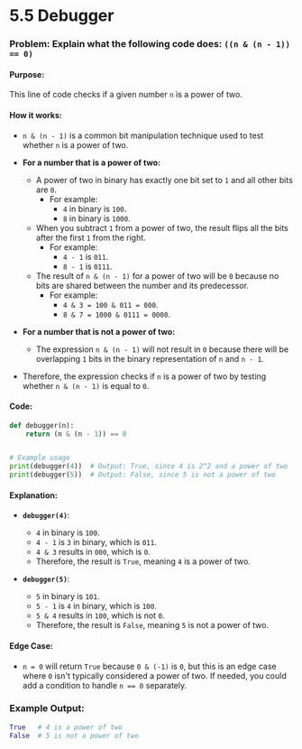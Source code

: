 # 5.5 Debugger

### Problem: Explain what the following code does: `((n & (n - 1)) == 0)`

#### **Purpose:**
This line of code checks if a given number `n` is a power of two.

#### **How it works:**

- `n & (n - 1)` is a common bit manipulation technique used to test whether `n` is a power of two.
  
- **For a number that is a power of two:**
  - A power of two in binary has exactly one bit set to `1` and all other bits are `0`. 
    - For example:
      - `4` in binary is `100`.
      - `8` in binary is `1000`.
  - When you subtract `1` from a power of two, the result flips all the bits after the first `1` from the right. 
    - For example:
      - `4 - 1` is `011`.
      - `8 - 1` is `0111`.
  - The result of `n & (n - 1)` for a power of two will be `0` because no bits are shared between the number and its predecessor.
    - For example:
      - `4 & 3 = 100 & 011 = 000`.
      - `8 & 7 = 1000 & 0111 = 0000`.

- **For a number that is not a power of two:**
  - The expression `n & (n - 1)` will not result in `0` because there will be overlapping `1` bits in the binary representation of `n` and `n - 1`.

- Therefore, the expression checks if `n` is a power of two by testing whether `n & (n - 1)` is equal to `0`.

#### **Code:**

```python
def debugger(n):
    return (n & (n - 1)) == 0


# Example usage
print(debugger(4))  # Output: True, since 4 is 2^2 and a power of two
print(debugger(5))  # Output: False, since 5 is not a power of two
```

#### **Explanation:**
- **`debugger(4)`**: 
  - `4` in binary is `100`.
  - `4 - 1` is `3` in binary, which is `011`.
  - `4 & 3` results in `000`, which is `0`.
  - Therefore, the result is `True`, meaning `4` is a power of two.
  
- **`debugger(5)`**: 
  - `5` in binary is `101`.
  - `5 - 1` is `4` in binary, which is `100`.
  - `5 & 4` results in `100`, which is not `0`.
  - Therefore, the result is `False`, meaning `5` is not a power of two.

#### **Edge Case:**
- `n = 0` will return `True` because `0 & (-1)` is `0`, but this is an edge case where `0` isn't typically considered a power of two. If needed, you could add a condition to handle `n == 0` separately.

### Example Output:
```python
True   # 4 is a power of two
False  # 5 is not a power of two
```
